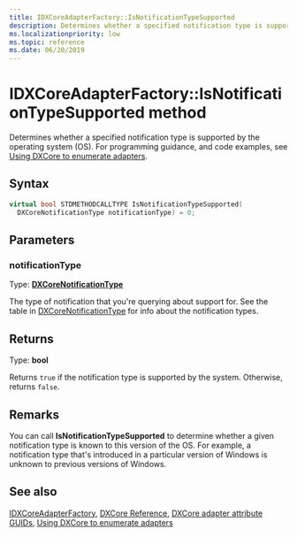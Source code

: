 ```yaml
---
title: IDXCoreAdapterFactory::IsNotificationTypeSupported
description: Determines whether a specified notification type is supported by the operating system (OS).
ms.localizationpriority: low
ms.topic: reference
ms.date: 06/20/2019
---
```


# IDXCoreAdapterFactory::IsNotificationTypeSupported method

Determines whether a specified notification type is supported by the operating system (OS). For programming guidance, and code examples, see [Using DXCore to enumerate adapters](/windows/win32/dxcore/dxcore-enum-adapters).

## Syntax

```cpp
virtual bool STDMETHODCALLTYPE IsNotificationTypeSupported(
  DXCoreNotificationType notificationType) = 0;
```

## Parameters

### notificationType

Type: **[DXCoreNotificationType](/windows/win32/dxcore/dxcore_interface/ne-dxcore_interface-dxcorenotificationtype)**

The type of notification that you're querying about support for. See the table in [DXCoreNotificationType](/windows/win32/dxcore/dxcore_interface/ne-dxcore_interface-dxcorenotificationtype) for info about the notification types.

## Returns

Type: **bool**

Returns `true` if the notification type is supported by the system. Otherwise, returns `false`.

## Remarks

You can call **IsNotificationTypeSupported** to determine whether a given notification type is known to this version of the OS. For example, a notification type that's introduced in a particular version of Windows is unknown to previous versions of Windows.

## See also

[IDXCoreAdapterFactory](/windows/win32/dxcore/dxcore_interface/nn-dxcore_interface-idxcoreadapterfactory), [DXCore Reference](/windows/win32/dxcore/dxcore-reference), [DXCore adapter attribute GUIDs](/windows/win32/dxcore/dxcore-adapter-attribute-guids), [Using DXCore to enumerate adapters](/windows/win32/dxcore/dxcore-enum-adapters)
